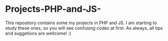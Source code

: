 # Projects-PHP-and-JS-
This repository contains some my projects in PHP and JS. I am starting to study these ones, so you will see confusing codes at first. As always, all tips and suggetions are wellcome! :)

